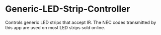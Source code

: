 # Generic-LED-Strip-Controller
Controls generic LED strips that accept IR.  The NEC codes transmitted by this app are used on most LED strips sold online.
